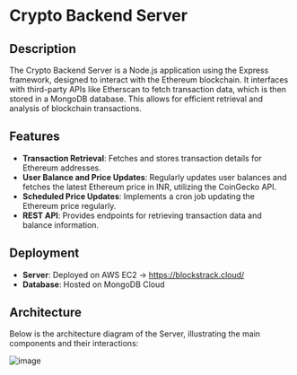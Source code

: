 # Crypto Backend Server

## Description
The Crypto Backend Server is a Node.js application using the Express framework, designed to interact with the Ethereum blockchain. It interfaces with third-party APIs like Etherscan to fetch transaction data, which is then stored in a MongoDB database. This allows for efficient retrieval and analysis of blockchain transactions.

## Features
- **Transaction Retrieval**: Fetches and stores transaction details for Ethereum addresses.
- **User Balance and Price Updates**: Regularly updates user balances and fetches the latest Ethereum price in INR, utilizing the CoinGecko API.
- **Scheduled Price Updates**: Implements a cron job updating the Ethereum price regularly.
- **REST API**: Provides endpoints for retrieving transaction data and balance information.

## Deployment
- **Server**: Deployed on AWS EC2 -> https://blockstrack.cloud/
- **Database**: Hosted on MongoDB Cloud

## Architecture
Below is the architecture diagram of the Server, illustrating the main components and their interactions:

![image](https://github.com/Yogesh01000100/crypto-backend-server/assets/90953665/d903b58c-9e18-4e21-ab09-eb676f2ec256)
